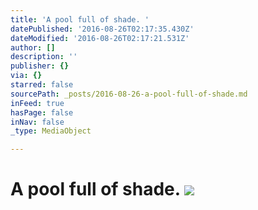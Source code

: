 ```yaml
---
title: 'A pool full of shade. '
datePublished: '2016-08-26T02:17:35.430Z'
dateModified: '2016-08-26T02:17:21.531Z'
author: []
description: ''
publisher: {}
via: {}
starred: false
sourcePath: _posts/2016-08-26-a-pool-full-of-shade.md
inFeed: true
hasPage: false
inNav: false
_type: MediaObject

---
```

# A pool full of shade. ![](https://the-grid-user-content.s3-us-west-2.amazonaws.com/aa6e3d93-1ffc-49db-8c0c-86e594b128bc.jpg)